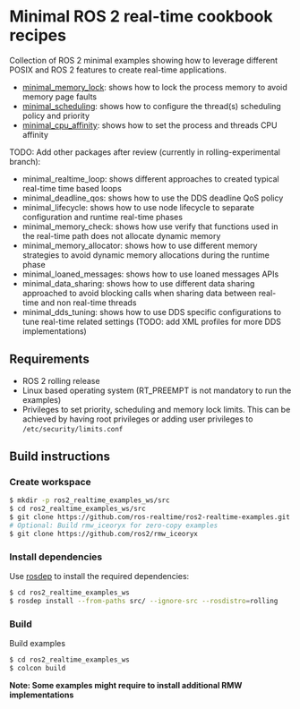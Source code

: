# Minimal ROS 2 real-time cookbook recipes

Collection of ROS 2 minimal examples showing how to leverage different POSIX and ROS 2 features to
create real-time applications.

* [minimal_memory_lock](minimal_memory_lock/README.md): shows how to lock the
  process memory to avoid memory page faults
* [minimal_scheduling](minimal_scheduling/README.md): shows how to configure the thread(s)
scheduling policy and priority
* [minimal_cpu_affinity](minimal_cpu_affinity/README.md): shows how to set the process and threads CPU affinity


TODO: Add other packages after review (currently in rolling-experimental branch): 
* minimal_realtime_loop: shows different approaches to created typical real-time time based loops
* minimal_deadline_qos: shows how to use the DDS deadline QoS policy
* minimal_lifecycle: shows how to use node lifecycle to separate configuration and runtime
 real-time phases
* minimal_memory_check: shows how use verify that functions used in the real-time path
does not allocate dynamic memory
* minimal_memory_allocator: shows how to use different memory strategies to avoid dynamic
 memory allocations during the runtime phase
* minimal_loaned_messages: shows how to use loaned messages APIs
* minimal_data_sharing: shows how to use different data sharing approached to avoid
 blocking calls when sharing data between real-time and non real-time threads 
* minimal_dds_tuning: shows how to use DDS specific configurations to tune real-time
 related settings (TODO: add XML profiles for more DDS implementations)


## Requirements

- ROS 2 rolling release
- Linux based operating system (RT_PREEMPT is not mandatory to run the examples)
- Privileges to set priority, scheduling and memory lock limits. This can be achieved by having
 root privileges or adding user privileges to `/etc/security/limits.conf`


## Build instructions

### Create workspace

```bash
$ mkdir -p ros2_realtime_examples_ws/src
$ cd ros2_realtime_examples_ws/src
$ git clone https://github.com/ros-realtime/ros2-realtime-examples.git
# Optional: Build rmw_iceoryx for zero-copy examples
$ git clone https://github.com/ros2/rmw_iceoryx
```

### Install dependencies 

Use [rosdep](http://wiki.ros.org/ROS/Tutorials/rosdep) to install the required dependencies:

```bash
$ cd ros2_realtime_examples_ws
$ rosdep install --from-paths src/ --ignore-src --rosdistro=rolling
```

### Build

Build examples

```bash
$ cd ros2_realtime_examples_ws
$ colcon build
```

**Note: Some examples might require to install additional RMW implementations**
